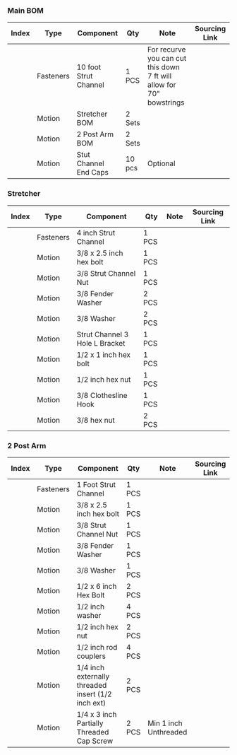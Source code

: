 ### Main BOM

| Index | Type                 | Component                                                    | Qty    | Note        | Sourcing Link |
| ----- | -------------------- | ------------------------------------------------------------ | ------ | ----------- | ------------- |
|       | Fasteners            | 10 foot Strut Channel                                        | 1 PCS  | For recurve you can cut this down <br> 7 ft will allow for 70" bowstrings | |
|       | Motion               | Stretcher BOM                                                | 2 Sets |             | |
|       | Motion               | 2 Post Arm BOM                                               | 2 Sets |             | |
|       | Motion               | Stut Channel End Caps                                        | 10 pcs | Optional    | |

### Stretcher 

| Index | Type                 | Component                                                    | Qty    | Note        | Sourcing Link |
| ----- | -------------------- | ------------------------------------------------------------ | ------ | ----------- | ------------- |
|       | Fasteners            | 4 inch Strut Channel                                         | 1 PCS  |             | |
|       | Motion               | 3/8 x 2.5 inch hex bolt                                      | 1 PCS  |             | |
|       | Motion               | 3/8 Strut Channel Nut                                        | 1 PCS  |             | |
|       | Motion               | 3/8 Fender Washer                                            | 2 PCS  |             | |
|       | Motion               | 3/8 Washer                                                   | 2 PCS  |             | |
|       | Motion               | Strut Channel 3 Hole L Bracket                               | 1 PCS  |             | |
|       | Motion               | 1/2 x  1 inch hex bolt                                       | 1 PCS  |             | |
|       | Motion               | 1/2 inch hex nut                                             | 1 PCS  |             | |
|       | Motion               | 3/8 Clothesline Hook                                         | 1 PCS  |             | |
|       | Motion               | 3/8 hex nut                                                  | 2 PCS  |             | |

### 2 Post Arm

| Index | Type                 | Component                                                    | Qty    | Note        | Sourcing Link |
| ----- | -------------------- | ------------------------------------------------------------ | ------ | ----------- | ------------- |
|       | Fasteners            | 1 Foot Strut Channel                                         | 1 PCS  |             | |
|       | Motion               | 3/8 x 2.5 inch hex bolt                                      | 1 PCS  |             | |
|       | Motion               | 3/8 Strut Channel Nut                                        | 1 PCS  |             | |
|       | Motion               | 3/8 Fender Washer                                            | 1 PCS  |             | |
|       | Motion               | 3/8 Washer                                                   | 1 PCS  |             | |
|       | Motion               | 1/2 x 6 inch Hex Bolt                                        | 2 PCS  |             | |
|       | Motion               | 1/2 inch washer                                              | 4 PCS  |             | |
|       | Motion               | 1/2 inch hex nut                                             | 2 PCS  |             | |
|       | Motion               | 1/2 inch rod couplers                                        | 4 PCS  |             | |
|       | Motion               | 1/4 inch externally threaded insert (1/2 inch ext)           | 2 PCS  |             | |
|       | Motion               | 1/4 x 3 inch Partially Threaded Cap Screw                    | 2 PCS  | Min 1 inch Unthreaded | |
